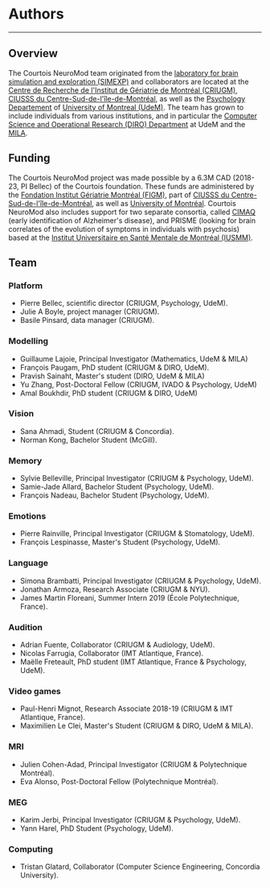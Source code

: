 # Authors
------

## Overview

The Courtois NeuroMod team originated from
the [laboratory for brain simulation and exploration (SIMEXP)](<https://simexp-lab.org>) and collaborators are located at the [Centre de Recherche de l'Institut de Gériatrie de Montréal (CRIUGM)](http://www.criugm.qc.ca/en.html),  [CIUSSS du Centre-Sud-de-l'île-de-Montréal](https://ciusss-centresudmtl.gouv.qc.ca/propos/services-en-anglais), as well as the [Psychology Departement](https://psy.umontreal.ca/english/home/) of [University of Montreal (UdeM)](https://www.umontreal.ca/en/). The team has grown to include individuals from various institutions, and in particular the [Computer Science and Operational Research (DIRO) Department](https://diro.umontreal.ca/english/home/) at UdeM and the [MILA](https://mila.quebec/en/). 

## Funding

The Courtois NeuroMod project was made possible by a 6.3M CAD (2018-23, PI Bellec) of the Courtois foundation. These funds are administered by the [Fondation Institut Gériatrie Montréal (FIGM)](https://www.figm.ca/), part of [CIUSSS du Centre-Sud-de-l'île-de-Montréal](https://ciusss-centresudmtl.gouv.qc.ca/propos/services-en-anglais), as well as [University of Montréal](https://www.umontreal.ca/en/). Courtois NeuroMod also includes support for two separate consortia, called [CIMAQ](http://www.cima-q.ca/en/home/) (early identification of Alzheimer's disease), and PRISME (looking for brain correlates of the evolution of symptoms in individuals with psychosis) based at the [Institut Universitaire en Santé Mentale de Montréal (IUSMM)](https://ciusss-estmtl.gouv.qc.ca/).

## Team

### Platform
 * Pierre Bellec, scientific director (CRIUGM, Psychology, UdeM).
 * Julie A Boyle, project manager (CRIUGM).
 * Basile Pinsard, data manager (CRIUGM).

### Modelling
 * Guillaume Lajoie, Principal Investigator (Mathematics, UdeM & MILA)
 * François Paugam, PhD student (CRIUGM & DIRO, UdeM).
 * Pravish Sainaht, Master's student (DIRO, UdeM & MILA)
 * Yu Zhang, Post-Doctoral Fellow (CRIUGM, IVADO & Psychology, UdeM)
 * Amal Boukhdir, PhD student (CRIUGM & DIRO, UdeM)

### Vision
 * Sana Ahmadi, Student (CRIUGM & Concordia).
 * Norman Kong, Bachelor Student (McGill).

### Memory
 * Sylvie Belleville, Principal Investigator (CRIUGM & Psychology, UdeM).
 * Samie-Jade Allard, Bachelor Student (Psychology, UdeM).
 * François Nadeau, Bachelor Student (Psychology, UdeM).

### Emotions
 * Pierre Rainville, Principal Investigator (CRIUGM & Stomatology, UdeM).
 * François Lespinasse, Master's Student (Psychology, UdeM).

### Language
 * Simona Brambatti, Principal Investigator (CRIUGM & Psychology, UdeM).
 * Jonathan Armoza, Research Associate (CRIUGM & NYU).
 * James Martin Floreani, Summer Intern 2019 (École Polytechnique, France).

### Audition
 * Adrian Fuente, Collaborator (CRIUGM & Audiology, UdeM).
 * Nicolas Farrugia, Collaborator (IMT Atlantique, France).
 * Maëlle Freteault, PhD student (IMT Atlantique, France & Psychology, UdeM).

### Video games
 * Paul-Henri Mignot, Research Associate 2018-19 (CRIUGM & IMT Atlantique, France).
 * Maximilien Le Clei, Master's Student (CRIUGM & DIRO, UdeM & MILA).

### MRI
 * Julien Cohen-Adad, Principal Investigator (CRIUGM & Polytechnique Montréal).
 * Eva Alonso, Post-Doctoral Fellow (Polytechnique Montréal).

### MEG
 * Karim Jerbi, Principal Investigator (CRIUGM & Psychology, UdeM).
 * Yann Harel, PhD Student (Psychology, UdeM).

### Computing
 * Tristan Glatard, Collaborator (Computer Science Engineering, Concordia University).
